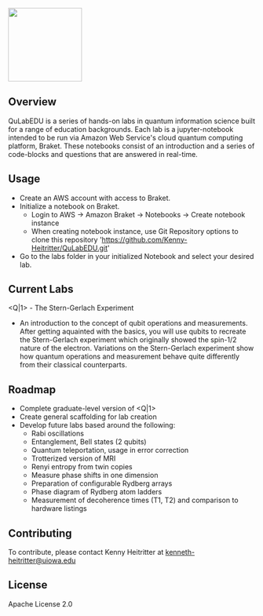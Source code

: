 [<img src="https://qbraid-static.s3.amazonaws.com/logos/Launch_on_qBraid_white.png" width="150">](https://account.qbraid.com?gitHubUrl=https://github.com/Kenny-Heitritter/QuLabEDU.git)

## Overview
QuLabEDU is a series of hands-on labs in quantum information science built for a range of education backgrounds. Each lab is a jupyter-notebook intended to be run via Amazon Web Service's cloud quantum computing platform, Braket. These notebooks consist of an introduction and a series of code-blocks and questions that are answered in real-time.

## Usage
- Create an AWS account with access to Braket.
- Initialize a notebook on Braket.
    - Login to AWS -> Amazon Braket -> Notebooks -> Create notebook instance
    - When creating notebook instance, use Git Repository options to clone this repository 'https://github.com/Kenny-Heitritter/QuLabEDU.git'
- Go to the labs folder in your initialized Notebook and select your desired lab.

## Current Labs
 <Q|1> - The Stern-Gerlach Experiment
  - An introduction to the concept of qubit operations and measurements. After getting aquainted with the basics, you will use qubits to recreate the Stern-Gerlach experiment which originally showed the spin-1/2 nature of the electron. Variations on the Stern-Gerlach experiment show how quantum operations and measurement behave quite differently from their classical counterparts.


## Roadmap
- Complete graduate-level version of <Q|1>
- Create general scaffolding for lab creation
- Develop future labs based around the following:
    - Rabi oscillations
    - Entanglement, Bell states (2 qubits)
    - Quantum teleportation, usage in error correction
    - Trotterized version of MRI
    - Renyi entropy from twin copies
    - Measure phase shifts in one dimension
    - Preparation of configurable Rydberg arrays
    - Phase diagram of Rydberg atom ladders
    - Measurement of decoherence times (T1, T2) and comparison to hardware listings

## Contributing
To contribute, please contact Kenny Heitritter at kenneth-heitritter@uiowa.edu

## License
Apache License 2.0
